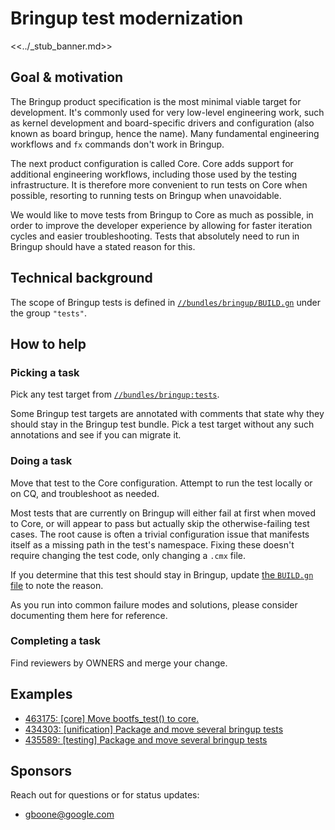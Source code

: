# Bringup test modernization

<<../_stub_banner.md>>

## Goal & motivation

The Bringup product specification is the most minimal viable target for
development. It's commonly used for very low-level engineering work, such as
kernel development and board-specific drivers and configuration (also known as
board bringup, hence the name). Many fundamental engineering workflows and `fx`
commands don't work in Bringup.

The next product configuration is called Core. Core adds support for additional
engineering workflows, including those used by the testing infrastructure. It is
therefore more convenient to run tests on Core when possible, resorting to
running tests on Bringup when unavoidable.

We would like to move tests from Bringup to Core as much as possible, in order
to improve the developer experience by allowing for faster iteration cycles and
easier troubleshooting. Tests that absolutely need to run in Bringup should have
a stated reason for this.

## Technical background

The scope of Bringup tests is defined in
[`//bundles/bringup/BUILD.gn`][build-gn]
under the group `"tests"`.

## How to help

### Picking a task

Pick any test target from
[`//bundles/bringup:tests`][build-gn].

Some Bringup test targets are annotated with comments that state why they should
stay in the Bringup test bundle. Pick a test target without any such annotations
and see if you can migrate it.

### Doing a task

Move that test to the Core configuration. Attempt to run the test locally or on
CQ, and troubleshoot as needed.

Most tests that are currently on Bringup will either fail at first when moved to
Core, or will appear to pass but actually skip the otherwise-failing test cases.
The root cause is often a trivial configuration issue that manifests itself as a
missing path in the test's namespace. Fixing these doesn't require changing the
test code, only changing a `.cmx` file.

If you determine that this test should stay in Bringup, update
[the `BUILD.gn` file][build-gn] to note the reason.

As you run into common failure modes and solutions, please consider documenting
them here for reference.

### Completing a task

Find reviewers by OWNERS and merge your change.

## Examples

*   [463175: [core] Move bootfs_test() to core.](https://fuchsia-review.googlesource.com/c/fuchsia/+/463175)
*   [434303: [unification] Package and move several bringup tests](https://fuchsia-review.googlesource.com/c/fuchsia/+/434303)
*   [435589: [testing] Package and move several bringup tests](https://fuchsia-review.googlesource.com/c/fuchsia/+/435589)

## Sponsors

Reach out for questions or for status updates:

*   <gboone@google.com>

[build-gn]: /bundles/bringup/BUILD.gn
